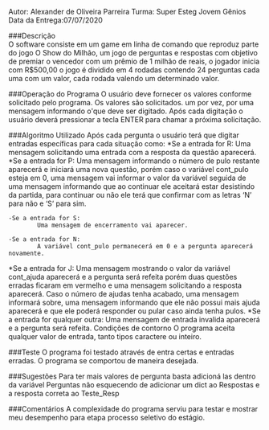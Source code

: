Autor: Alexander de Oliveira Parreira
Turma: Super Esteg Jovem Gênios
Data da Entrega:07/07/2020



###Descrição
<br>
O software consiste em um game em linha de comando que reproduz parte do jogo O Show do Milhão, um jogo de perguntas e respostas com objetivo de premiar o vencedor com um prêmio de 1 milhão de reais, o jogador inicia com R$500,00 o jogo  é dividido em  4 rodadas contendo 24 perguntas cada uma com um valor, cada rodada valendo um determinado valor.

###Operação do Programa
O usuário deve fornecer os valores conforme solicitado pelo programa. Os valores são solicitados. um por vez, por uma mensagem informando o'que deve ser digitado. Após cada digitação o usuário deverá pressionar a tecla ENTER para chamar a próxima solicitação.

###Algoritmo Utilizado
Após cada pergunta o usuário terá que digitar entradas específicas para cada situação como:
 *Se a entrada for R:
		Uma mensagem solicitando uma entrada com a resposta da questão aparecerá.
 *Se a entrada for P:
		Uma mensagem informando o número de pulo restante aparecerá e iniciará uma nova questão, porém caso o variável cont_pulo esteja em 0, uma mensagem vai informar o valor da variável seguida de uma mensagem informando que ao continuar ele aceitará estar desistindo da partida, para continuar ou não ele terá que confirmar com as letras ‘N’ para não e ‘S‘ para sim.

    -Se a entrada for S:
			Uma mensagem de encerramento vai aparecer.

    -Se a entrada for N:
			A variável cont_pulo permanecerá em 0 e a pergunta aparecerá novamente.

*Se a entrada for J:
	Uma mensagem mostrando o valor da variável cont_ajuda aparecerá e a pergunta será refeita porém duas questões erradas ficaram em vermelho e uma mensagem solicitando a resposta aparecerá. Caso o número de ajudas tenha acabado, uma mensagem informará sobre, uma mensagem informando que ele não possui mais ajuda aparecerá e que ele poderá responder ou pular caso ainda tenha pulos.
*Se a entrada for qualquer outra:
	Uma mensagem de entrada invalida aparecerá e a pergunta será refeita.
Condições de contorno
O programa aceita qualquer valor de entrada, tanto tipos caractere ou inteiro.

###Teste
O programa foi testado através de entra certas e entradas erradas. O programa se comportou de maneira desejada.

###Sugestões
Para ter mais valores de pergunta basta adicioná las dentro da variável Perguntas não esquecendo de adicionar um dict  ao Respostas e a resposta correta ao Teste_Resp

###Comentários 
A complexidade do programa serviu para testar e mostrar meu desempenho para etapa processo seletivo do estágio.
